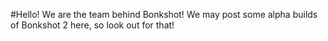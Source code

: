 #Hello!
We are the team behind Bonkshot! We may post some alpha builds of Bonkshot 2 here, so look out for that!

